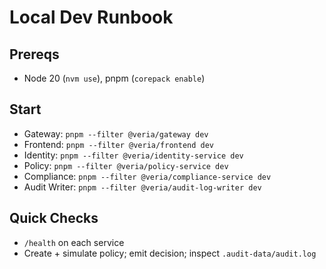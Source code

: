 # Local Dev Runbook

## Prereqs
- Node 20 (`nvm use`), pnpm (`corepack enable`)

## Start
- Gateway: `pnpm --filter @veria/gateway dev`
- Frontend: `pnpm --filter @veria/frontend dev`
- Identity: `pnpm --filter @veria/identity-service dev`
- Policy: `pnpm --filter @veria/policy-service dev`
- Compliance: `pnpm --filter @veria/compliance-service dev`
- Audit Writer: `pnpm --filter @veria/audit-log-writer dev`

## Quick Checks
- `/health` on each service
- Create + simulate policy; emit decision; inspect `.audit-data/audit.log`
